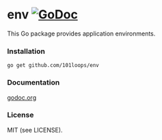 env [![GoDoc](https://camo.githubusercontent.com/6bae67c5189d085c05271a127da5a4bbb1e8eb2c/68747470733a2f2f676f646f632e6f72672f6769746875622e636f6d2f736d61727479737472656574732f676f636f6e7665793f7374617475732e706e67)](http://godoc.org/github.com/101loops/env)
======

This Go package provides application environments.


### Installation
`go get github.com/101loops/env`

### Documentation
[godoc.org](http://godoc.org/github.com/101loops/env)

### License
MIT (see LICENSE).
